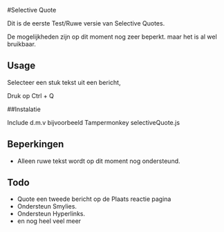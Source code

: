 #Selective Quote

Dit is de eerste Test/Ruwe versie van Selective Quotes.

De mogelijkheden zijn op dit moment nog zeer beperkt. maar het is al wel bruikbaar.

## Usage 
Selecteer een stuk tekst uit een bericht,

Druk op Ctrl + Q


##Instalatie

Include d.m.v bijvoorbeeld Tampermonkey selectiveQuote.js



## Beperkingen

- Alleen ruwe tekst wordt op dit moment nog ondersteund.
 

## Todo
- Quote een tweede bericht op de Plaats reactie pagina
- Ondersteun Smylies.
- Ondersteun Hyperlinks.
- en nog heel veel meer 
 